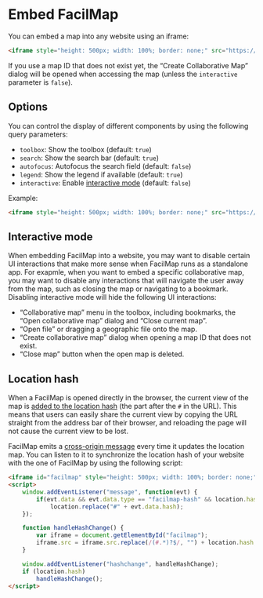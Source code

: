 # Embed FacilMap

You can embed a map into any website using an iframe:

```html
<iframe style="height: 500px; width: 100%; border: none;" src="https://facilmap.org/mymap"></iframe>
```

If you use a map ID that does not exist yet, the “Create Collaborative Map” dialog will be opened when accessing the
map (unless the `interactive` parameter is `false`).

## Options

You can control the display of different components by using the following query parameters:

* `toolbox`: Show the toolbox (default: `true`)
* `search`: Show the search bar (default: `true`)
* `autofocus`: Autofocus the search field (default: `false`)
* `legend`: Show the legend if available (default: `true`)
* `interactive`: Enable [interactive mode](#interactive-mode) (default: `false`)

Example:

```html
<iframe style="height: 500px; width: 100%; border: none;" src="https://facilmap.org/mymap?search=false&amp;toolbox=false"></iframe>
```

## Interactive mode

When embedding FacilMap into a website, you may want to disable certain UI interactions that make more sense when FacilMap runs as a standalone app. For exapmle, when you want to embed a specific collaborative map, you may want to disable any interactions that will navigate the user away from the map, such as closing the map or navigating to a bookmark. Disabling interactive mode will hide the following UI interactions:

* “Collaborative map” menu in the toolbox, including bookmarks, the “Open collaborative map” dialog and “Close current map”.
* “Open file” or dragging a geographic file onto the map.
* “Create collaborative map” dialog when opening a map ID that does not exist.
* “Close map” button when the open map is deleted.

## Location hash

When a FacilMap is opened directly in the browser, the current view of the map is [added to the location hash](../users/hash/) (the part after the `#` in the URL). This means that users can easily share the current view by copying the URL straight from the address bar of their browser, and reloading the page will not cause the current view to be lost.

FacilMap emits a [cross-origin message](https://developer.mozilla.org/en-US/docs/Web/API/Window/postMessage) every time it updates the location map. You can listen to it to synchronize the location hash of your website with the one of FacilMap by using the following script:

```html
<iframe id="facilmap" style="height: 500px; width: 100%; border: none;" src="https://facilmap.org/mymap"></iframe>
<script>
	window.addEventListener("message", function(evt) {
		if(evt.data && evt.data.type == "facilmap-hash" && location.hash != "#" + evt.data.hash)
			location.replace("#" + evt.data.hash);
	});

	function handleHashChange() {
		var iframe = document.getElementById("facilmap");
		iframe.src = iframe.src.replace(/(#.*)?$/, "") + location.hash;
	}

	window.addEventListener("hashchange", handleHashChange);
	if (location.hash)
		handleHashChange();
</script>
```
